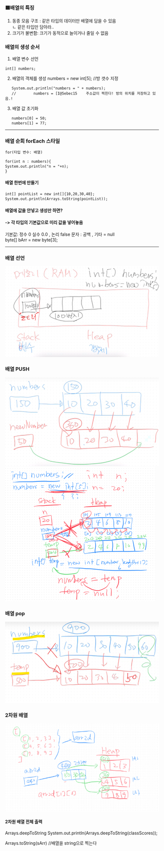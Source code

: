 
### 🟩배열의 특징  
1. 동종 모음 구조 : 같은 타입의 데이터만 배열에 담을 수 있음  
      ㄴ 같은 타입만 담아라..  
2. 크기가 불변함: 크기가 동적으로 늘이거나 줄일 수 없음  

### 배열의 생성 순서
1. 배열 변수 선언
```
int[] numbers;
```
2. 배열의 객체를 생성
   numbers = new int[5];  //방 갯수 지정
```
   System.out.println("numbers = " + numbers);
   //        numbers = [I@5ebec15    주소값이 찍힌다! 방의 위치를 저장하고 있음.!
```
3. 배열 값 초기화
```
   numbers[0] = 50;
   numbers[1] = 77;
```
---
### 배열 순회 forEach 스타일
```
for(타입 변수: 배열)
```
```
for(int n : numbers){
System.out.println("n = "+n);
}
```
#### 배열 한번에 만들기
```
int[] pointList = new int[]{10,20,30,40};
System.out.println(Arrays.toString(pointList));
```
#### 배열에 값을 안넣고 생성만 하면?
####  -> 각 타입의 기본값으로 미리 값을 넣어놓음
기본값: 정수 0 실수 0.0 , 논리 false 문자 : 공백 , 기타 = null  
byte[] bArr = new byte[3];  

---
### 배열 선언
![img_4.png](img_4.png)
### 배열 PUSH
![img.png](img.png)
![img_3.png](img_3.png)
### 배열 pop
![img_5.png](img_5.png)

### 2차원 배열
![img_6.png](img_6.png)
#### 2차원 배열 전체 출력
Arrays.deepToString
System.out.println(Arrays.deepToString(classScores));  

Arrays.toString(sArr) //배열을 string으로 찍는다